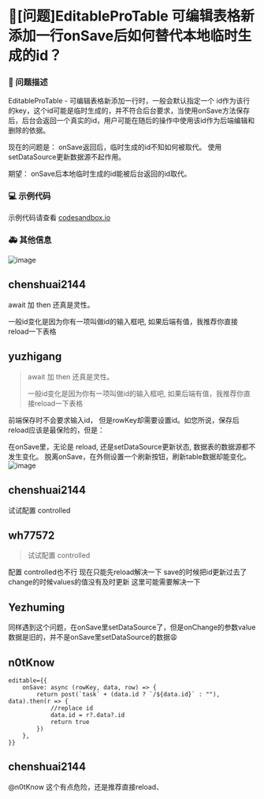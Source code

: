 # 🧐[问题]EditableProTable 可编辑表格新添加一行onSave后如何替代本地临时生成的id？

### 🧐 问题描述

EditableProTable - 可编辑表格新添加一行时，一般会默认指定一个 id作为该行的key，这个id可能是临时生成的，并不符合后台要求，当使用onSave方法保存后，后台会返回一个真实的id，用户可能在随后的操作中使用该id作为后端编辑和删除的依据。

现在的问题是： onSave返回后，临时生成的id不知如何被取代。 使用setDataSource更新数据源不起作用。

期望： onSave后本地临时生成的id能被后台返回的id取代。

### 💻 示例代码

示例代码请查看 [codesandbox.io](https://codesandbox.io/s/shi-shi-bao-cun-de-bian-ji-biao-ge-forked-bxcsk?file=/App.tsx)

### 🚑 其他信息

![image](https://user-images.githubusercontent.com/2541149/139174983-1bf38438-ea03-4a27-a9b3-d9f92ed84d23.png)

## chenshuai2144

await 加 then 还真是灵性。

一般id变化是因为你有一项叫做id的输入框吧, 如果后端有值，我推荐你直接reload一下表格

## yuzhigang

> await 加 then 还真是灵性。
>
> 一般id变化是因为你有一项叫做id的输入框吧, 如果后端有值，我推荐你直接reload一下表格

前端保存时不会要求输入id， 但是rowKey却需要设置id。如您所说，保存后reload应该是最保险的，但是：

在onSave里，无论是 reload, 还是setDataSource更新状态, 数据表的数据源都不发生变化。 脱离onSave，在外侧设置一个刷新按钮，刷新table数据却能变化。
![image](https://user-images.githubusercontent.com/2541149/139395074-da3c487e-c63b-439c-95b3-b627b04896b8.png)

## chenshuai2144

试试配置 controlled

## wh77572

> 试试配置 controlled

配置 controlled也不行 现在只能先reload解决一下 save的时候把id更新过去了 change的时候values的值没有及时更新 这里可能需要解决一下

## Yezhuming

同样遇到这个问题，在onSave里setDataSource了，但是onChange的参数value数据是旧的，并不是onSave里setDataSource的数据😩

## n0tKnow

```
editable={{
    onSave: async (rowKey, data, row) => {
        return post(`task` + (data.id ? `/${data.id}` : ""), data).then(r => {
            //replace id
            data.id = r?.data?.id
            return true
        })
    },
}}
```

## chenshuai2144

@n0tKnow 这个有点危险，还是推荐直接reload、
